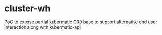 cluster-wh
===

PoC to expose partial kubermatic CRD base to support alternative end user interaction along with kubermatic-api.
